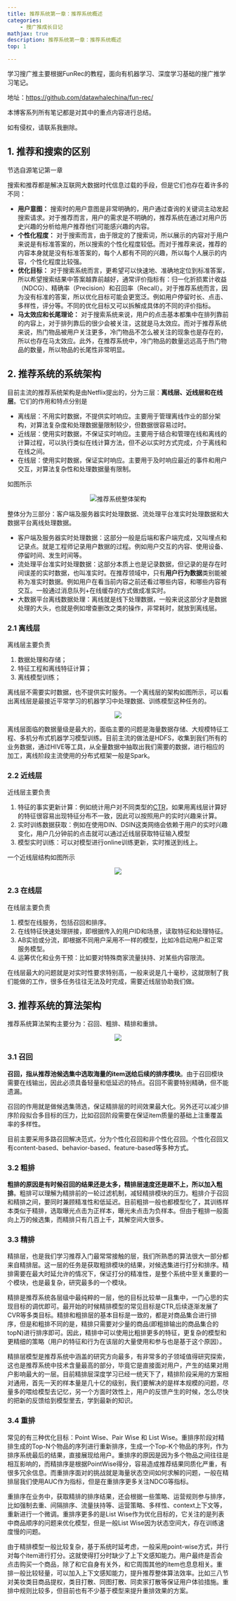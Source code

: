 ```yaml
---
title: 推荐系统第一章：推荐系统概述
categories: 
    - 搜广推成长日记
mathjax: true
description: 推荐系统第一章：推荐系统概述
top: 1

---
```


学习搜广推主要根据FunRec的教程，面向有机器学习、深度学习基础的搜广推学习笔记。

地址：https://github.com/datawhalechina/fun-rec/

本博客系列所有笔记都是对其中的重点内容进行总结。

如有侵权，请联系我删除。

## 1. 推荐和搜索的区别

节选自源笔记第一章

搜索和推荐都是解决互联网大数据时代信息过载的手段，但是它们也存在着许多的不同：

- **用户意图：** 搜索时的用户意图是非常明确的，用户通过查询的关键词主动发起搜索请求。对于推荐而言，用户的需求是不明确的，推荐系统在通过对用户历史兴趣的分析给用户推荐他们可能感兴趣的内容。
- **个性化程度：** 对于搜索而言，由于限定的了搜索词，所以展示的内容对于用户来说是有标准答案的，所以搜索的个性化程度较低。而对于推荐来说，推荐的内容本身就是没有标准答案的，每个人都有不同的兴趣，所以每个人展示的内容，个性化程度比较强。
- **优化目标：** 对于搜索系统而言，更希望可以快速地、准确地定位到标准答案，所以希望搜索结果中答案越靠前越好，通常评价指标有：归一化折损累计收益（NDCG）、精确率（Precision）和召回率（Recall）。对于推荐系统而言，因为没有标准的答案，所以优化目标可能会更宽泛。例如用户停留时长、点击、多样性，评分等。不同的优化目标又可以拆解成具体的不同的评价指标。
- **马太效应和长尾理论：** 对于搜索系统来说，用户的点击基本都集中在排列靠前的内容上，对于排列靠后的很少会被关注，这就是马太效应。而对于推荐系统来说，热门物品被用户关注更多，冷门物品不怎么被关注的现象也是存在的，所以也存在马太效应。此外，在推荐系统中，冷门物品的数量远远高于热门物品的数量，所以物品的长尾性非常明显。


## 2. 推荐系统的系统架构

目前主流的推荐系统架构是由Netflix提出的，分为三层：**离线层、近线层和在线层**。它们的作用和特点分别是

- 离线层：不用实时数据，不提供实时响应。主要用于管理离线作业的部分架构，对算法复杂度和处理数据量限制较少，但数据很容易过时。
- 近线层：使用实时数据，不保证实时响应。主要用于结合和管理在线和离线的计算过程，可以执行类似在线计算方法，但不必以实时方式完成，介于离线和在线之间。
- 在线层：使用实时数据，保证实时响应。主要用于及时响应最近的事件和用户交互，对算法复杂性和处理数据量有限制。


如图所示

<div align=center><img src="搜广推成长日记-推荐系统概述/001.png" alt="推荐系统整体架构" ></div>

整体分为三部分：客户端及服务器实时处理数据、流处理平台准实时处理数据和大数据平台离线处理数据。

- 客户端及服务器实时处理数据：这部分一般是后端和客户端完成，又叫埋点和记录点。就是工程师记录用户数据的过程。例如用户交互的内容、使用设备、停留时间、发生时间等。
- 流处理平台准实时处理数据：这部分本质上也是记录数据，但记录的是存在时间误差的实时数据，也叫准实时。在推荐领域中，只有**用户行为数据**类别能被称为准实时数据。例如用户在看当前内容之前还看过哪些内容，和哪些内容有交互。一般通过消息队列+在线缓存的方式做成准实时。
- 大数据平台离线数据处理：离线就是线下处理数据，一般来说这部分才是数据处理的大头，也就是例如增查删改之类的操作，非常耗时，就放到离线层。

### 2.1 离线层

离线层主要负责

1. 数据处理和存储；
2. 特征工程和离线特征计算；
3. 离线模型训练；

离线层不需要实时数据，也不提供实时服务。一个离线层的架构如图所示，可以看出离线层是最接近平常学习的机器学习中处理数据、训练模型这种任务的。

<div align=center><img src="搜广推成长日记-推荐系统概述/002.png" ></div>

离线层面临的数据量级是最大的，面临主要的问题是海量数据存储、大规模特征工程、多机分布式机器学习模型训练。目前主流的做法是HDFS，收集到我们所有的业务数据，通过HIVE等工具，从全量数据中抽取出我们需要的数据，进行相应的加工，离线阶段主流使用的分布式框架一般是Spark。

### 2.2 近线层

近线层主要负责

1. 特征的事实更新计算：例如统计用户对不同类型的[CTR](https://www.adjust.com/zh/glossary/ctr/)，如果用离线层计算好的特征很容易出现特征分布不一致，因此可以按照用户的实时兴趣来计算。
2. 实时训练数据获取：例如在使用DIN、DSIN这类网络会依赖于用户的实时兴趣变化，用户几分钟前的点击就可以通过近线层获取特征输入模型
3. 模型实时训练：可以对模型进行online训练更新，实时推送到线上。

一个近线层结构如图所示

<div align=center><img src="搜广推成长日记-推荐系统概述/003.png" ></div>

### 2.3 在线层

在线层主要负责

1. 模型在线服务，包括召回和排序。
2. 在线特征快速处理拼接，即根据传入的用户ID和场景，读取特征和处理特征。
3. AB实验或分流，即根据不同用户采用不一样的模型，比如冷启动用户和正常服务模型。
4. 运筹优化和业务干预：比如要对特殊商家流量扶持、对某些内容限流。

在线层最大的问题就是对实时性要求特别高，一般来说是几十毫秒，这就限制了我们能做的工作，很多任务往往无法及时完成，需要近线层协助我们做。



## 3. 推荐系统的算法架构

推荐系统算法架构主要分为：召回、粗排、精排和重排。

<div align=center><img src="搜广推成长日记-推荐系统概述/004.png" ></div>

### 3.1 召回

**召回，指从推荐池候选集中选取海量的item送给后续的排序模块**。由于召回模块需要在线输出，因此必须具备轻量和低延迟的特点。召回不需要特别精确，但不能遗漏。

召回的作用就是做候选集筛选，保证精排层的时间效果最大化。另外还可以减少排序阶段拟合多目标的压力，比如召回阶段需要在保证item质量的基础上注重覆盖率的多样性。

目前主要采用多路召回解决范式，分为个性化召回和非个性化召回。个性化召回又有content-based、behavior-based、feature-based等多种方式。

### 3.2 粗排

**粗排的原因是有时候召回的结果还是太多，精排层速度还是跟不上，所以加入粗排**。粗排可以理解为精排前的一轮过滤机制，减轻精排模块的压力。粗排介于召回和精排之间，要同时兼顾精准性和低延迟。目前粗排一般也都模型化了，其训练样本类似于精排，选取曝光点击为正样本，曝光未点击为负样本。但由于粗排一般面向上万的候选集，而精排只有几百上千，其解空间大很多。

### 3.3 精排

精排层，也是我们学习推荐入门最常常接触的层，我们所熟悉的算法很大一部分都来自精排层。这一层的任务是获取粗排模块的结果，对候选集进行打分和排序。精排需要在最大时延允许的情况下，保证打分的精准性，是整个系统中至关重要的一个模块，也是最复杂，研究最多的一个模块。


精排是推荐系统各层级中最纯粹的一层，他的目标比较单一且集中，一门心思的实现目标的调优即可。最开始的时候精排模型的常见目标是CTR,后续逐渐发展了CVR等多类目标。精排和粗排层的基本目标是一致的，都是对商品集合进行排序，但是和粗排不同的是，精排只需要对少量的商品(即粗排输出的商品集合的topN)进行排序即可。因此，精排中可以使用比粗排更多的特征，更复杂的模型和更精细的策略（用户的特征和行为在该层的大量使用和参与也是基于这个原因）。

精排层模型是推荐系统中涵盖的研究方向最多，有非常多的子领域值得研究探索，这也是推荐系统中技术含量最高的部分，毕竟它是直接面对用户，产生的结果对用户影响最大的一层。目前精排层深度学习已经一统天下了，精排阶段采用的方案相对通用，首先一天的样本量是几十亿的级别，我们要解决的是样本规模的问题，尽量多的喂给模型去记忆，另一个方面时效性上，用户的反馈产生的时候，怎么尽快的把新的反馈给到模型里去，学到最新的知识。

### 3.4 重排

常见的有三种优化目标：Point Wise、Pair Wise 和 List Wise。重排序阶段对精排生成的Top-N个物品的序列进行重新排序，生成一个Top-K个物品的序列，作为排序系统最后的结果，直接展现给用户。重排序的原因是因为多个物品之间往往是相互影响的，而精排序是根据PointWise得分，容易造成推荐结果同质化严重，有很多冗余信息。而重排序面对的挑战就是海量状态空间如何求解的问题，一般在精排层我们使用AUC作为指标，但是在重排序更多关注NDCG等指标。

重排序在业务中，获取精排的排序结果，还会根据一些策略、运营规则参与排序，比如强制去重、间隔排序、流量扶持等、运营策略、多样性、context上下文等，重新进行一个微调。重排序更多的是List Wise作为优化目标的，它关注的是列表中商品顺序的问题来优化模型，但是一般List Wise因为状态空间大，存在训练速度慢的问题。

由于精排模型一般比较复杂，基于系统时延考虑，一般采用point-wise方式，并行对每个item进行打分。这就使得打分时缺少了上下文感知能力。用户最终是否会点击购买一个商品，除了和它自身有关外，和它周围其他的item也息息相关。重排一般比较轻量，可以加入上下文感知能力，提升推荐整体算法效率。比如三八节对美妆类目商品提权，类目打散、同图打散、同卖家打散等保证用户体验措施。重排中规则比较多，但目前也有不少基于模型来提升重排效果的方案。